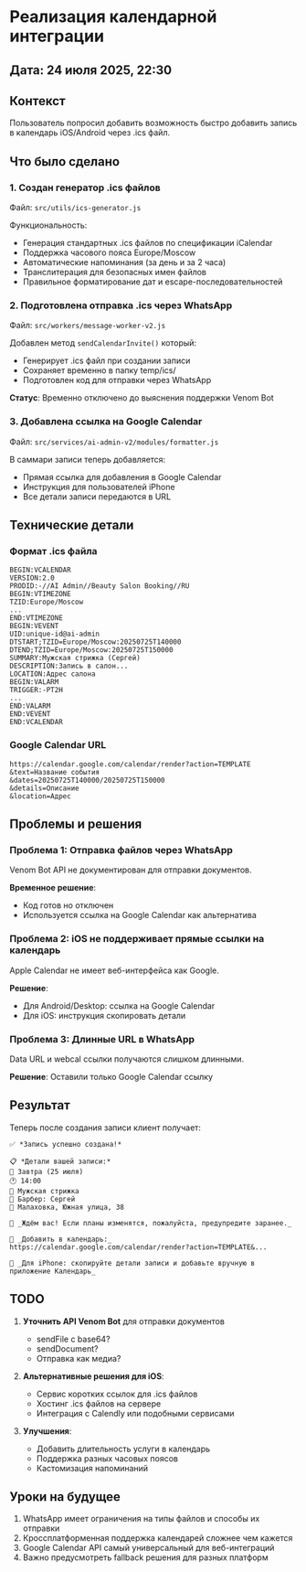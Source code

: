 # Реализация календарной интеграции

## Дата: 24 июля 2025, 22:30

## Контекст
Пользователь попросил добавить возможность быстро добавить запись в календарь iOS/Android через .ics файл.

## Что было сделано

### 1. Создан генератор .ics файлов
Файл: `src/utils/ics-generator.js`

Функциональность:
- Генерация стандартных .ics файлов по спецификации iCalendar
- Поддержка часового пояса Europe/Moscow
- Автоматические напоминания (за день и за 2 часа)
- Транслитерация для безопасных имен файлов
- Правильное форматирование дат и escape-последовательностей

### 2. Подготовлена отправка .ics через WhatsApp
Файл: `src/workers/message-worker-v2.js`

Добавлен метод `sendCalendarInvite()` который:
- Генерирует .ics файл при создании записи
- Сохраняет временно в папку temp/ics/
- Подготовлен код для отправки через WhatsApp

**Статус**: Временно отключено до выяснения поддержки Venom Bot

### 3. Добавлена ссылка на Google Calendar
Файл: `src/services/ai-admin-v2/modules/formatter.js`

В саммари записи теперь добавляется:
- Прямая ссылка для добавления в Google Calendar
- Инструкция для пользователей iPhone
- Все детали записи передаются в URL

## Технические детали

### Формат .ics файла
```ics
BEGIN:VCALENDAR
VERSION:2.0
PRODID:-//AI Admin//Beauty Salon Booking//RU
BEGIN:VTIMEZONE
TZID:Europe/Moscow
...
END:VTIMEZONE
BEGIN:VEVENT
UID:unique-id@ai-admin
DTSTART;TZID=Europe/Moscow:20250725T140000
DTEND;TZID=Europe/Moscow:20250725T150000
SUMMARY:Мужская стрижка (Сергей)
DESCRIPTION:Запись в салон...
LOCATION:Адрес салона
BEGIN:VALARM
TRIGGER:-PT2H
...
END:VALARM
END:VEVENT
END:VCALENDAR
```

### Google Calendar URL
```
https://calendar.google.com/calendar/render?action=TEMPLATE
&text=Название события
&dates=20250725T140000/20250725T150000
&details=Описание
&location=Адрес
```

## Проблемы и решения

### Проблема 1: Отправка файлов через WhatsApp
Venom Bot API не документирован для отправки документов.

**Временное решение**: 
- Код готов но отключен
- Используется ссылка на Google Calendar как альтернатива

### Проблема 2: iOS не поддерживает прямые ссылки на календарь
Apple Calendar не имеет веб-интерфейса как Google.

**Решение**:
- Для Android/Desktop: ссылка на Google Calendar
- Для iOS: инструкция скопировать детали

### Проблема 3: Длинные URL в WhatsApp
Data URL и webcal ссылки получаются слишком длинными.

**Решение**: Оставили только Google Calendar ссылку

## Результат

Теперь после создания записи клиент получает:
```
✅ *Запись успешно создана!*

📋 *Детали вашей записи:*
📅 Завтра (25 июля)
🕐 14:00
💇 Мужская стрижка
👤 Барбер: Сергей
📍 Малаховка, Южная улица, 38

💬 _Ждём вас! Если планы изменятся, пожалуйста, предупредите заранее._

📅 _Добавить в календарь:_
https://calendar.google.com/calendar/render?action=TEMPLATE&...

📱 _Для iPhone: скопируйте детали записи и добавьте вручную в приложение Календарь_
```

## TODO

1. **Уточнить API Venom Bot** для отправки документов
   - sendFile с base64?
   - sendDocument?
   - Отправка как медиа?

2. **Альтернативные решения для iOS**:
   - Сервис коротких ссылок для .ics файлов
   - Хостинг .ics файлов на сервере
   - Интеграция с Calendly или подобными сервисами

3. **Улучшения**:
   - Добавить длительность услуги в календарь
   - Поддержка разных часовых поясов
   - Кастомизация напоминаний

## Уроки на будущее

1. WhatsApp имеет ограничения на типы файлов и способы их отправки
2. Кроссплатформенная поддержка календарей сложнее чем кажется
3. Google Calendar API самый универсальный для веб-интеграций
4. Важно предусмотреть fallback решения для разных платформ